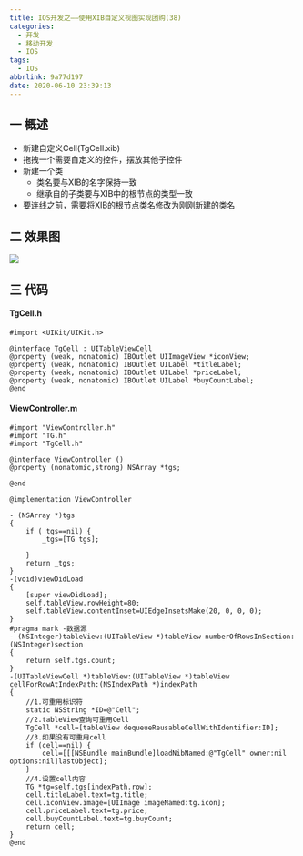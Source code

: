 ```yaml
---
title: IOS开发之——使用XIB自定义视图实现团购(38)
categories:
  - 开发
  - 移动开发
  - IOS
tags:
  - IOS
abbrlink: 9a77d197
date: 2020-06-10 23:39:13
---
```

## 一 概述

* 新建自定义Cell(TgCell.xib)
* 拖拽一个需要自定义的控件，摆放其他子控件
* 新建一个类
  - 类名要与XIB的名字保持一致
  - 继承自的子类要与XIB中的根节点的类型一致
* 要连线之前，需要将XIB的根节点类名修改为刚刚新建的类名

<!--more-->

## 二 效果图

![][1]

## 三 代码

#### TgCell.h

```
#import <UIKit/UIKit.h>

@interface TgCell : UITableViewCell
@property (weak, nonatomic) IBOutlet UIImageView *iconView;
@property (weak, nonatomic) IBOutlet UILabel *titleLabel;
@property (weak, nonatomic) IBOutlet UILabel *priceLabel;
@property (weak, nonatomic) IBOutlet UILabel *buyCountLabel;
@end
```

#### ViewController.m

```
#import "ViewController.h"
#import "TG.h"
#import "TgCell.h"

@interface ViewController ()
@property (nonatomic,strong) NSArray *tgs;

@end

@implementation ViewController

- (NSArray *)tgs
{
    if (_tgs==nil) {
        _tgs=[TG tgs];
    
    }
    return _tgs;
}
-(void)viewDidLoad
{
    [super viewDidLoad];
    self.tableView.rowHeight=80;
    self.tableView.contentInset=UIEdgeInsetsMake(20, 0, 0, 0);
}
#pragma mark -数据源
- (NSInteger)tableView:(UITableView *)tableView numberOfRowsInSection:(NSInteger)section
{
    return self.tgs.count;
}
-(UITableViewCell *)tableView:(UITableView *)tableView cellForRowAtIndexPath:(NSIndexPath *)indexPath
{
    //1.可重用标识符
    static NSString *ID=@"Cell";
    //2.tableView查询可重用Cell
    TgCell *cell=[tableView dequeueReusableCellWithIdentifier:ID];
    //3.如果没有可重用cell
    if (cell==nil) {
        cell=[[[NSBundle mainBundle]loadNibNamed:@"TgCell" owner:nil options:nil]lastObject];      
    }
    //4.设置cell内容
    TG *tg=self.tgs[indexPath.row];
    cell.titleLabel.text=tg.title;
    cell.iconView.image=[UIImage imageNamed:tg.icon];
    cell.priceLabel.text=tg.price;
    cell.buyCountLabel.text=tg.buyCount;  
    return cell;
}
@end
```


[1]:https://cdn.jsdelivr.net/gh/PGzxc/CDN@master/blog-image//ios-xib-tuangou.png